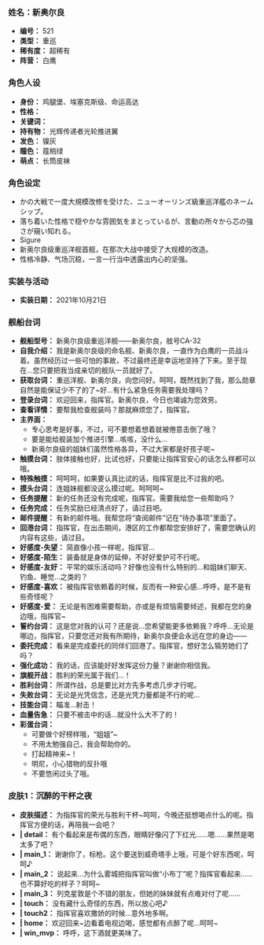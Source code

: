### 姓名：新奥尔良
* **编号：** 521
* **类型：** 重巡
* **稀有度：** 超稀有
* **阵营：** 白鹰


### 角色人设
* **身份：** 鸡腿堡、埃塞克斯级、命运高达
* **性格：** 
* **关键词：** 
* **持有物：** 光辉传递者光轮推进翼
* **发色：** 镍灰
* **瞳色：** 蔻梢绿
* **萌点：** 长筒皮袜


### 角色设定
* かの大戦で一度大規模改修を受けた、ニューオーリンズ級重巡洋艦のネームシップ。
* 落ち着いた性格で穏やかな雰囲気をまとっているが、言動の所々から芯の強さが窺い知れる。
* Sigure
* 新奥尔良级重巡洋舰首舰，在那次大战中接受了大规模的改造。
* 性格冷静、气场沉稳，一言一行当中透露出内心的坚强。


### 实装与活动
* **实装日期：** 2021年10月21日


### 舰船台词
* **舰船型号：** 新奥尔良级重巡洋舰——新奥尔良，舷号CA-32
* **自我介绍：** 我是新奥尔良级的命名舰、新奥尔良，一直作为白鹰的一员战斗着。虽然经历过一些可怕的事故，不过最终还是幸运地坚持了下来。至于现在…您只要把我当成亲切的舰队一员就好了。
* **获取台词：** 重巡洋舰、新奥尔良，向您问好。呵呵，既然找到了我，那么勋章自然是能保证少不了的了~好…有什么紧急任务需要我处理吗？
* **登录台词：** 欢迎回来，指挥官。新奥尔良，今日也竭诚为您效劳。
* **查看详情：** 要帮我检查舰装吗？那就麻烦您了，指挥官。
* **主界面：**
  * 专心思考是好事，不过，可不要想着想着就被倦意击倒了哦？
  * 要是能给舰装加个推进引擎…咳咳，没什么…
  * 新奥尔良级的姐妹们虽然性格各异，不过大家都是好孩子呢~
* **触摸台词：** 肢体接触也好，比试也好，只要能让指挥官安心的话怎么样都可以哦。
* **特殊触摸：** 呵呵呵，如果要认真比试的话，指挥官是比不过我的吧。
* **摸头台词：** 连姐妹舰都没这么摸过呢。呵呵呵~
* **任务提醒：** 新的任务还没有完成呢，指挥官。需要我给您一些帮助吗？
* **任务完成：** 任务奖励已经清点好了，请过目吧。
* **邮件提醒：** 有新的邮件哦。我帮您将“查阅邮件”记在“待办事项”里面了。
* **回港台词：** 指挥官，在出击期间，港区的工作都帮您安排好了，需要您确认的内容有这些，请过目。
* **好感度-失望：** 简直像小孩一样呢，指挥官…
* **好感度-陌生：** 装备就是身体的延伸，不好好爱护可不行呢。
* **好感度-友好：** 平常的娱乐活动吗？好像也没有什么特别的…和姐妹们聊天、钓鱼、睡觉…之类的？
* **好感度-喜欢：** 被指挥官依赖着的时候，反而有一种安心感…呼呼，是不是有些奇怪呢？
* **好感度-爱：** 无论是有困难需要帮助，亦或是有烦恼需要倾述，我都在您的身边哦，指挥官~
* **誓约台词：** 这是您对我的认可？还是说…您希望能更多依赖我？呼呼…无论是哪边，指挥官，只要您还对我有所期待，新奥尔良便会永远在您的身边——
* **委托完成：** 看来是完成委托的同伴们回港了。指挥官，想好怎么犒劳她们了吗？
* **强化成功：** 我的话，应该能好好发挥这份力量？谢谢你相信我。
* **旗舰开战：** 胜利的荣光属于我们…！
* **胜利台词：** 所谓作战，总是要比对方先多考虑几步才行呢。
* **失败台词：** 无论是光凭信念，还是光凭力量都是不行的呢…
* **技能台词：** 瞄准…射击！
* **血量告急：** 只要不被击中的话…就没什么大不了的！
* **彩蛋台词：**
  * 可要做个好榜样哦，“姐姐”~
  * 不用太勉强自己，我会帮助你的。
  * 打起精神来~！
  * 明尼，小心猎物的反扑哦
  * 不要悠闲过头了哦。


### 皮肤1：沉醉的干杯之夜
* **皮肤描述：** 为指挥官的荣光与胜利干杯~呵呵，今晚还挺想喝点什么的呢。指挥官方便的话，再陪我一会吧？
* **| detail：** 有个看起来是布偶的东西，眼睛好像闪了下红光……嗯……果然是喝太多了吧？
* **| main_1：** 谢谢你了，标枪。这个要送到威奇塔手上哦，可是个好东西呢，呵呵♪
* **| main_2：** 说起来…为什么雾城把指挥官叫做“小布丁”呢？指挥官看起来……也不算好吃的样子？呵呵~
* **| main_3：** 列克星敦是个不错的朋友，但她的妹妹就有点难对付了呢……
* **| touch：** 没有藏什么奇怪的东西，所以放心吧♪
* **| touch2：** 指挥官喜欢撒娇的时候…意外地多啊。
* **| home：** 欢迎回来~边看着电视边喝，感觉都有点醉了呢…呵呵~
* **| win_mvp：** 呼呼，这下酒就更美味了。
